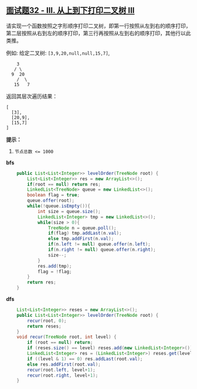 ## [面试题32 - III. 从上到下打印二叉树 III](https://leetcode-cn.com/problems/cong-shang-dao-xia-da-yin-er-cha-shu-iii-lcof/)

请实现一个函数按照之字形顺序打印二叉树，即第一行按照从左到右的顺序打印，第二层按照从右到左的顺序打印，第三行再按照从左到右的顺序打印，其他行以此类推。

例如:
给定二叉树: `[3,9,20,null,null,15,7]`,

```
    3
   / \
  9  20
    /  \
   15   7
```

返回其层次遍历结果：

```
[
  [3],
  [20,9],
  [15,7]
]
```

**提示：**

1. `节点总数 <= 1000`

**bfs**

```java
    public List<List<Integer>> levelOrder(TreeNode root) {
        List<List<Integer>> res = new ArrayList<>();
        if(root == null) return res;
        LinkedList<TreeNode> queue = new LinkedList<>();
        boolean flag = true;
        queue.offer(root);
        while(!queue.isEmpty()){
            int size = queue.size();
            LinkedList<Integer> tmp = new LinkedList<>();
            while(size > 0){
                TreeNode n = queue.poll();
                if(flag) tmp.addLast(n.val);
                else tmp.addFirst(n.val);
                if(n.left != null) queue.offer(n.left);
                if(n.right != null) queue.offer(n.right);
                size--;
            }
            res.add(tmp);
            flag = !flag;
        }
        return res;
    }
```

**dfs**

```java
    List<List<Integer>> reses = new ArrayList<>();
    public List<List<Integer>> levelOrder(TreeNode root) {       
        recur(root, 0);
        return reses;
    }
    void recur(TreeNode root, int level) {
        if (root == null) return;
        if (reses.size() == level) reses.add(new LinkedList<Integer>());
        LinkedList<Integer> res = (LinkedList<Integer>) reses.get(level);
        if ((level & 1) == 0) res.addLast(root.val);
        else res.addFirst(root.val);
        recur(root.left, level+1);
        recur(root.right, level+1);
    }
```

